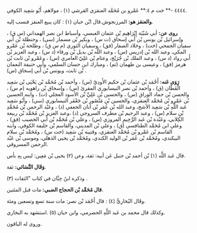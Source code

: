 ٤٤٤٤ -** خت م ٤:** عَمْرو بن مُحَمَّد العنقزي القرشي (١) ، مولاهم، أَبُو سَعِيد الكوفي.

**والعنقز هو:** المرزنجوش.قال ابْن حبان (١) : كان يبيع العنقز فنسب إليه.

**روى عن:** أبي شَيْبَة إِبْرَاهِيم بْن عثمان العبسي، وأسباط ابن نصر الهمداني (س ق) ، وإسرائيل بْن يونس بْن أَبي إسحاق (ت س) ، وبكير بْن مسمار (سي) ، وحنظلة بْن أَبي سفيان الجمحي (خت) ، وخلاد الصفار (فق) ، وسفيان الثوري (م س ق) ، وطلحة بْن عَمْرو المكي، وعبد الله بْن إدريس (س) ، وعبد اللَّه بْن بديل بْن ورقاء (د س) ، وعبد العزيز بْن أَبي رواد (د س) ، وعبد الملك بْن جُرَيْج، وعثام بْن عَلِيّ العامري (س) ، وعَمْرو بْن ثابت بْن هرمز (فق) ، وعيسى بن طهمان (تم) ، ومبارك ابن حسان السلمي، وأبي حنيفة النعمان بْن ثابت، ويونس بْن أَبي إسحاق (س) .

**رَوَى عَنه:** أَحْمَد بْن عثمان بْن حكيم الأَودِيّ (س) ، وأحمد بْن مُحَمَّد بْن يَحْيَى بْن سَعِيد الْقَطَّان (ق) ، وأحمد بْن نصر النيسابوري المقرئ (س) ، وإسحاق بْن راهويه (م س) ، والحسن بْن حماد الوراق (س) ، والحسين بْن عَلِيِّ بْن الأسود العجلي (ت) ، وابنه الحسين بْن عَمْرو بْن مُحَمَّد العنقزي، والحسين بْن مَنْصُور بْن جَعْفَر النيسابوري (سي) ، وأَبُو سَعِيد عَبد اللَّهِ بْن سَعِيد الأشج، وعبد الله بْن عُمَر بْن أبان الجعفي (د) ، وعَبْد الرحمن بْن مُحَمَّدِ بْنِ سلام (س) ، وعبد الرحيم بْن مطرف السروجي (د) ،وعبد العزيز بْن مُحَمَّد بْن ربيعة الكِلابي، وعَبْدة بْن عَبد الرَّحِيمِ المروزي (س) ، وعلي بْن مُحَمَّد بْن أَبي الخصيب (فق) ، وعلي ابن مُحَمَّد الطنافسي (ق) ، وعلي بْن المديني، والقاسم بْن خليفة الكوفي، وابنه القاسم بْن عَمْرو بْن مُحَمَّد العنقزي، وقتيبة بْن سَعِيد (خت س) ، ومُحَمَّد بْن سلام البيكندي، ومُحَمَّد بْن عُمَر بْن الوليد الكندي، ومُحَمَّد بْن يحيى الذهلي، وموسى بْن عَبْد الرحمن المسروقي.

قال عَبد اللَّه (١) بْن أحمد بْن حنبل عَن أبيه: ثقة، وعن (٢) يحيى بْن مَعِين: ليس بِهِ بأس.

**وَقَال النَّسَائي:** ثقة.

وذكره ابنُ حِبَّان في كتاب "الثقات (٣) .

**قال مُحَمَّد بْن الحجاج الضبي:** مات قبل المئتين.

وقَال البُخارِيُّ (٤) : قال أَحْمَد بْن نصر: مات سنة تسع وتسعين ومئة.

وكذلك قال محمد بن عَبد اللَّهِ الحضرمي، وابن حبان (٥) .استشهد به البخاري.

وروى له الباقون.